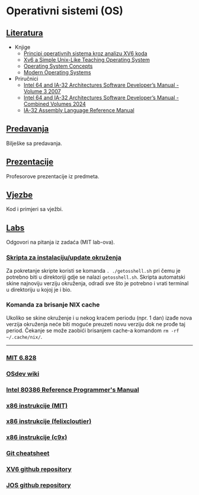 Operativni sistemi (OS)
=======================

## [Literatura](./Literatura/)
- Knjige
  - [Principi operativnih sistema kroz analizu XV6 koda](./Literatura/Principi_operativnih_sistema_kroz_analizu_XV6_koda.pdf) 
  - [Xv6 a Simple Unix-Like Teaching Operating System](./Literatura/Xv6_a_Simple_Unix-Like_Teaching_Operating_System.pdf)   
  - [Operating System Concepts](./Literatura/Operating_System_Concepts.pdf)                          
  - [Modern Operating Systems](./Literatura/Modern_Operating_Systems.pdf)                           
- Priručnici
  - [Intel 64 and IA-32 Architectures Software Developer’s Manual - Volume 3 2007](./Literatura/IA32_Assembly_Language_Reference_Manual_Volume_3A_2007.pdf)
  - [Intel 64 and IA-32 Architectures Software Developer’s Manual - Combined Volumes 2024](./Literatura/IA32_Assembly_Language_Reference_Manual_Volume_Combined_Volumes_2024.pdf)
  - [IA-32 Assembly Language Reference Manual](./Literatura/IA-32_Assembly_Language_Reference_Manual.pdf)           

## [Predavanja](./Predavanja)
Bilješke sa predavanja.

## [Prezentacije](./Prezentacije)
Profesorove prezentacije iz predmeta.

## [Vjezbe](./Vjezbe)
Kod i primjeri sa vježbi.

## [Labs](./Lab)
Odgovori na pitanja iz zadaća (MIT lab-ova).

### [Skripta za instalaciju/update okruženja](./getosshell.sh)
Za pokretanje skripte koristi se komanda `. ./getosshell.sh` pri čemu je potrebno biti u direktoriji gdje se nalazi `getosshell.sh`.
Skripta automatski skine najnoviju verziju okruženja, odradi sve što je potrebno i vrati terminal u direktoriju u kojoj je i bio.

### Komanda za brisanje NIX cache
Ukoliko se skine okruženje i u nekog kraćem periodu (npr. 1 dan) izađe nova verzija okruženja neće biti moguće preuzeti novu verziju dok ne prođe taj period.
Čekanje se može zaobići brisanjem cache-a komandom `rm -rf ~/.cache/nix/`.

-------------------------

### [MIT 6.828](https://pdos.csail.mit.edu/6.828/2018/overview.html)

### [OSdev wiki](https://wiki.osdev.org/)

### [Intel 80386 Reference Programmer's Manual](https://pdos.csail.mit.edu/6.828/2018/readings/i386/toc.htm)

### [x86 instrukcije (MIT)](https://pdos.csail.mit.edu/6.828/2018/readings/i386/c17.htm)

### [x86 instrukcije (felixcloutier)](https://www.felixcloutier.com/x86/)

### [x86 instrukcije (c9x)](https://c9x.me/x86/)

### [Git cheatsheet](https://education.github.com/git-cheat-sheet-education.pdf)

### [XV6 github repository](https://github.com/mit-pdos/xv6-public)

### [JOS github repository](https://github.com/phlalx/jos)
